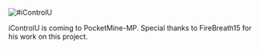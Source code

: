![#iControlU](https://dl.dropboxusercontent.com/s/c2g2p004qxhgas6/Photo%202014-07-23%2C%2011%2006%2054%20PM.png)

iControlU is coming to PocketMine-MP. Special thanks to FireBreath15 for his work on this project.
